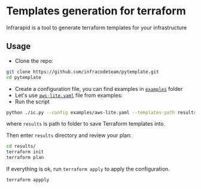 # Templates generation for terraform

Infrarapid is a tool to generate terraform templates for your infrastructure

## Usage

- Clone the repo:

```bash
git clone https://github.com/infracodeteam/pytemplate.git
cd pytemplate
```

- Create a configuration file, you can find examples in
[`examples`](https://github.com/infracodeteam/pytemplate/tree/master/examples) folder
- Let's use [`aws-lite.yaml`](https://github.com/infracodeteam/pytemplate/blob/master/examples/aws-lite.yaml) file from examples:
- Run the script

```bash
python ./ic.py --config examples/aws-lite.yaml --templates-path results/
```

where `results` is path to folder to save Terraform templates into.

Then enter `results` directory and review your plan:

```bash
cd results/
terraform init
terraform plan
```

If everything is ok, run `terraform apply` to apply the configuration.

```bash
terraform appply
```
